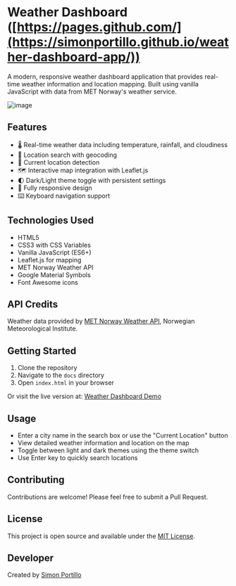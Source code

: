 # Weather Dashboard ([https://pages.github.com/](https://simonportillo.github.io/weather-dashboard-app/))

A modern, responsive weather dashboard application that provides real-time weather information and location mapping. Built using vanilla JavaScript with data from MET Norway's weather service.

![image](https://github.com/user-attachments/assets/c44b954f-5264-4fe4-a471-930ddd7533d8)

## Features

- 🌡️ Real-time weather data including temperature, rainfall, and cloudiness
- 📍 Location search with geocoding
- 🎯 Current location detection
- 🗺️ Interactive map integration with Leaflet.js
- 🌓 Dark/Light theme toggle with persistent settings 
- 📱 Fully responsive design
- ⌨️ Keyboard navigation support

## Technologies Used

- HTML5
- CSS3 with CSS Variables
- Vanilla JavaScript (ES6+)
- Leaflet.js for mapping
- MET Norway Weather API
- Google Material Symbols
- Font Awesome icons

## API Credits

Weather data provided by [MET Norway Weather API](https://api.met.no/), Norwegian Meteorological Institute.

## Getting Started

1. Clone the repository
2. Navigate to the `docs` directory
3. Open `index.html` in your browser

Or visit the live version at: [Weather Dashboard Demo](https://simonportillo.github.io/weather-dashboard-app/)

## Usage

- Enter a city name in the search box or use the "Current Location" button
- View detailed weather information and location on the map
- Toggle between light and dark themes using the theme switch
- Use Enter key to quickly search locations

## Contributing

Contributions are welcome! Please feel free to submit a Pull Request.

## License

This project is open source and available under the [MIT License](LICENSE).

## Developer

Created by [Simon Portillo](https://github.com/SimonPortillo)
